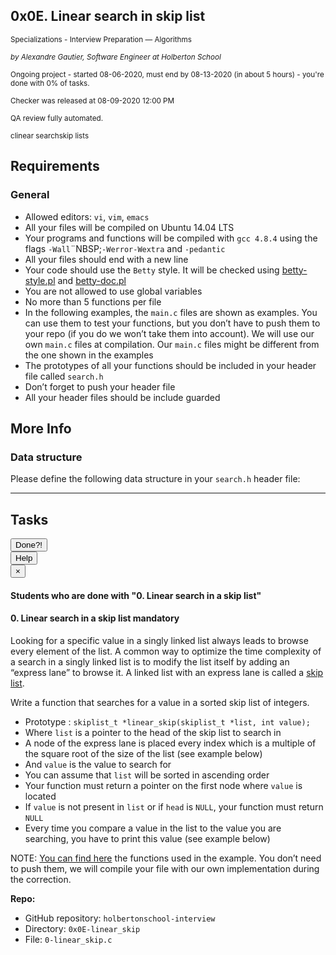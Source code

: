 <article class=""><div id="jigsaw-shortcut-lists"></div><h1 class="gap">0x0E. Linear search in skip list</h1><div id="project_id" style="display: none" data-project-id="461"></div><p class="sm-gap"><small><i class="fa fa-folder-open"></i> Specializations - Interview Preparation ― Algorithms </small></p><p><em><small><i class="fa fa-user"></i> by Alexandre Gautier, Software Engineer at Holberton School </small></em></p><p><small><i class="fa fa-calendar"></i> Ongoing project - started 08-06-2020, must end by 08-13-2020 (in about 5 hours) - you're done with <span id="student_task_done_percentage">0</span>% of tasks. </small></p><p><small><i class="fa fa-check"></i> Checker was released at 08-09-2020 12:00 PM </small></p><p><small><i class="fa fa-check-square"></i> QA review fully automated. </small></p><p><small><i class="fa fa-tags"></i><span class="badge badge-tag">c</span><span class="badge badge-tag">linear search</span><span class="badge badge-tag">skip lists</span></small></p><article id="description" class="gap formatted-content"><h2>Requirements</h2><h3>General</h3><ul><li>Allowed editors: <code>vi</code>, <code>vim</code>, <code>emacs</code></li><li>All your files will be compiled on Ubuntu 14.04 LTS</li><li>Your programs and functions will be compiled with <code>gcc 4.8.4</code> using the flags <code>-Wall</code>¨NBSP;<code>-Werror</code><code>-Wextra</code> and <code>-pedantic</code></li><li>All your files should end with a new line</li><li>Your code should use the <code>Betty</code> style. It will be checked using <a href="https://github.com/holbertonschool/Betty/blob/master/betty-style.pl" title="betty-style.pl" target="_blank">betty-style.pl</a> and <a href="https://github.com/holbertonschool/Betty/blob/master/betty-doc.pl" title="betty-doc.pl" target="_blank">betty-doc.pl</a></li><li>You are not allowed to use global variables</li><li>No more than 5 functions per file</li><li>In the following examples, the <code>main.c</code> files are shown as examples. You can use them to test your functions, but you don’t have to push them to your repo (if you do we won’t take them into account). We will use our own <code>main.c</code> files at compilation. Our <code>main.c</code> files might be different from the one shown in the examples</li><li>The prototypes of all your functions should be included in your header file called <code>search.h</code></li><li>Don’t forget to push your header file</li><li>All your header files should be include guarded</li></ul><h2>More Info</h2><h3>Data structure</h3><p>Please define the following data structure in your <code>search.h</code> header file:</p><precode language="" precodenum="0"></precode></article><!-- Servers --><!-- Tasks --><hr class="gap"><h2 class="gap">Tasks</h2><section class="formatted-content"><div data-role="task3537" data-position="1"><div class=" clearfix gap" id="task-3537"><span id="user_id" data-id="870"></span><div class="student_task_controls"><!-- button Done --><button class="student_task_done btn btn-default no" data-task-id="3537"><span class="no"><i class="fa fa-square-o"></i></span><span class="yes"><i class="fa fa-check-square-o"></i></span><span class="pending"><i class="fa fa-spinner fa-pulse"></i></span> Done<span class="no pending">?</span><span class="yes">!</span></button><br><!-- button Help! --><button class="users_done_for_task btn btn-default btn-default" data-task-id="3537" data-project-id="461" data-toggle="modal" data-target="#task-3537-users-done-modal"> Help </button><div class="modal fade users-done-modal" id="task-3537-users-done-modal" data-task-id="3537" data-project-id="461"><div class="modal-dialog"><div class="modal-content"><div class="modal-header"><button type="button" class="close" data-dismiss="modal" aria-label="Close"><span aria-hidden="true">×</span></button><h4 class="modal-title">Students who are done with "0. Linear search in a skip list"</h4></div><div class="modal-body"><div class="list-group"></div><div class="spinner"><div class="bounce1"></div><div class="bounce2"></div><div class="bounce3"></div></div><div class="error"></div></div></div></div></div></div><h4 class="task"> 0. Linear search in a skip list <span class="alert alert-warning mandatory-optional"> mandatory </span></h4><!-- Progress vs Score --><!-- Task Body --><p>Looking for a specific value in a singly linked list always leads to browse every element of the list. A common way to optimize the time complexity of a search in a singly linked list is to modify the list itself by adding an “express lane” to browse it. A linked list with an express lane is called a <a href="/rltoken/lGL3SR3eFS6dNV915Vu_Yg" title="skip list" target="_blank">skip list</a>.</p><p>Write a function that searches for a value in a sorted skip list of integers.</p><ul><li>Prototype : <code>skiplist_t *linear_skip(skiplist_t *list, int value);</code></li><li>Where <code>list</code> is a pointer to the head of the skip list to search in</li><li>A node of the express lane is placed every index which is a multiple of the square root of the size of the list (see example below)</li><li>And <code>value</code> is the value to search for</li><li>You can assume that <code>list</code> will be sorted in ascending order</li><li>Your function must return a pointer on the first node where <code>value</code> is located</li><li>If <code>value</code> is not present in <code>list</code> or if <code>head</code> is <code>NULL</code>, your function must return <code>NULL</code></li><li>Every time you compare a value in the list to the value you are searching, you have to print this value (see example below)</li></ul><p>NOTE: <a href="/rltoken/D178e_pCETyri6Y7wkPy2A" title="You can find here" target="_blank">You can find here</a> the functions used in the example. You don’t need to push them, we will compile your file with our own implementation during the correction.</p><precode language="" precodenum="1"></precode><!-- Task URLs --><!-- Github information --><p class="sm-gap"><strong>Repo:</strong></p><ul><li>GitHub repository: <code>holbertonschool-interview</code></li><li>Directory: <code>0x0E-linear_skip</code></li><li>File: <code>0-linear_skip.c</code></li></ul><div class="student_correction_requests"><!-- DISABLE UNTIL MIGRATION
        <button class="task_whiteboard_modal btn btn-default " data-task-id="3537" data-toggle="modal" data-target="#task-3537-whiteboard-modal">
          Whiteboard
        </button>
        <div class="modal fade task_whiteboard_modal" id="task-3537-whiteboard-modal" data-task-id="3537">
    <div class="modal-dialog modal-lg">
        <div class="modal-content">
            <div class="modal-header">
                <button type="button" class="close" data-dismiss="modal" aria-label="Close"><span aria-hidden="true">&times;</span></button>
                <h4 class="modal-title">Your Notes on "0. Linear search in a skip list"</h4>
            </div>
            <div class="modal-body">
                <div class="spinner gap">
                    <div class="bounce1"></div>
                    <div class="bounce2"></div>
                    <div class="bounce3"></div>
                </div>
                <div class="task-note-prompts-and-placeholders-container">
                    <button type="button" class="whiteboard-submit-button btn btn-primary">Submit</button>
                </div>
            </div>
        </div>
    </div>
</div>

      --><!-- Button test code --><button class="task_correction_modal btn btn-default " data-task-id="3537" data-toggle="modal" data-target="#task-test-correction-3537-correction-modal"> Check your code? </button><div class="modal fade task_correction_modal student_modal" id="task-test-correction-3537-correction-modal"><div class="modal-dialog"><div class="modal-content"><div class="modal-header"><button type="button" class="close" data-dismiss="modal" aria-label="Close"><span aria-hidden="true">×</span></button><h4 class="modal-title">Correction of "0. Linear search in a skip list"</h4></div><div class="modal-body"><div class="actions"><center><input type="submit" name="commit" value="Start a new test" class="btn btn-primary correction_request_test_send" data-task-id="3537" data-type=""><div class="spinner" style="display: none;"><div class="bounce1"></div><div class="bounce2"></div><div class="bounce3"></div></div><div class="error"></div><div class="info"></div></center></div><div class="result"></div><div class="help"><button data-task-id="3537"><i class="fa fa-info-circle" aria-hidden="true"></i></button><div class="help-container" data-task-id="3537"><div class="check-line"><div class="check-inline requirement success"><i class="fa fa-check" aria-hidden="true"></i> Requirement success </div><div class="check-inline requirement fail"><i class="fa fa-exclamation-triangle" aria-hidden="true"></i> Requirement fail </div></div><div class="check-line"><div class="check-inline code success"><i class="fa fa-check" aria-hidden="true"></i> Code success </div><div class="check-inline code fail"><i class="fa fa-exclamation-triangle" aria-hidden="true"></i> Code fail </div></div><div class="check-line"><div class="check-inline efficiency success"><i class="fa fa-check" aria-hidden="true"></i> Efficiency success </div><div class="check-inline efficiency fail"><i class="fa fa-exclamation-triangle" aria-hidden="true"></i> Efficiency fail </div></div><div class="check-line"><div class="check-inline answer success"><i class="fa fa-check" aria-hidden="true"></i> Text answer success </div><div class="check-inline answer fail"><i class="fa fa-exclamation-triangle" aria-hidden="true"></i> Text answer fail </div></div></div></div></div></div><!-- /.modal-content --></div><!-- /.modal-dialog --></div><!-- Button containers --><!-- Button for QA Review --></div></div></div></section></article>

